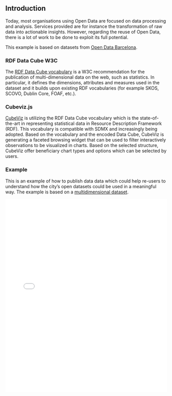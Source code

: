 ## Introduction
Today,  most  organisations  using  Open  Data  are  focused on  data  processing  and  analysis.  Services  provided  are  for
instance  the  transformation  of  raw  data  into  actionable insights.  However,  regarding  the  reuse  of  Open  Data,  there
is  a  lot  of  work  to  be  done  to  exploit  its  full potential.

This example is based on datasets from [Open Data Barcelona](http://opendata-ajuntament.barcelona.cat/es/).

### RDF Data Cube W3C

The  [RDF  Data  Cube  vocabulary](https://www.w3.org/TR/vocab-data-cube/) is  a  W3C  recommendation  for  the  publication  of
multi-dimensional  data  on  the  web,  such  as  statistics.  In particular,  it  defines  the  dimensions,  attributes  and  measures used  in  the  dataset  and  it  builds  upon  existing  RDF vocabularies  (for  example  SKOS,  SCOVO,  Dublin  Core,
FOAF,  etc.).

### Cubeviz.js

[CubeViz](https://github.com/AKSW/cubevizjs) is utilizing the RDF Data Cube vocabulary which is the state-of-the-art in representing statistical data in Resource Description Framework (RDF). This vocabulary is compatible with SDMX and increasingly being adopted. Based on the vocabulary and the encoded Data Cube, CubeViz is generating a faceted browsing widget that can be used to filter interactively observations to be visualized in charts. Based on the selected structure, CubeViz offer beneficiary chart types and options which can be selected by users.

### Example

This is an example of how to publish data data which could help re-users to understand how the city’s open datasets could be used  in a meaningful way. The example is based on a [multidimensional dataset](https://raw.githubusercontent.com/hibernator11/datacuberdf/master/rdf-02-2017.n3). 

<iframe width="100%" height="600" src="//jsfiddle.net/gcandela/gv84Lthn/2/embedded/result/" allowpaymentrequest allowfullscreen="allowfullscreen" frameborder="0"></iframe>


